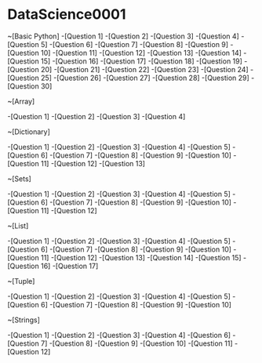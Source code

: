 # DataScience0001
~[Basic Python]
-[Question 1]
-[Question 2]
-[Question 3]
-[Question 4]
-[Question 5]
-[Question 6]
-[Question 7]
-[Question 8]
-[Question 9]
-[Question 10]
-[Question 11]
-[Question 12]
-[Question 13]
-[Question 14]
-[Question 15]
-[Question 16]
-[Question 17]
-[Question 18]
-[Question 19]
-[Question 20]
-[Question 21]
-[Question 22]
-[Question 23]
-[Question 24]
-[Question 25]
-[Question 26]
-[Question 27]
-[Question 28]
-[Question 29]
-[Question 30]

~[Array]

-[Question 1]
-[Question 2]
-[Question 3]
-[Question 4]

~[Dictionary]

-[Question 1]
-[Question 2]
-[Question 3]
-[Question 4]
-[Question 5]
-[Question 6]
-[Question 7]
-[Question 8]
-[Question 9]
-[Question 10]
-[Question 11]
-[Question 12]
-[Question 13]

~[Sets]

-[Question 1]
-[Question 2]
-[Question 3]
-[Question 4]
-[Question 5]
-[Question 6]
-[Question 7]
-[Question 8]
-[Question 9]
-[Question 10]
-[Question 11]
-[Question 12]

~[List]

-[Question 1]
-[Question 2]
-[Question 3]
-[Question 4]
-[Question 5]
-[Question 6]
-[Question 7]
-[Question 8]
-[Question 9]
-[Question 10]
-[Question 11]
-[Question 12]
-[Question 13]
-[Question 14]
-[Question 15]
-[Question 16]
-[Question 17]

~[Tuple]

-[Question 1]
-[Question 2]
-[Question 3]
-[Question 4]
-[Question 5]
-[Question 6]
-[Question 7]
-[Question 8]
-[Question 9]
-[Question 10]

~[Strings]

-[Question 1]
-[Question 2]
-[Question 3]
-[Question 4]
-[Question 6]
-[Question 7]
-[Question 8]
-[Question 9]
-[Question 10]
-[Question 11]
-[Question 12]

